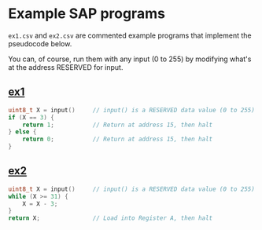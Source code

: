 # Example SAP programs

`ex1.csv` and `ex2.csv` are commented example programs that implement the pseudocode below.

You can, of course, run them with any input (0 to 255) by modifying what's at the address RESERVED for input.

## [ex1](ex1.csv)

```c
uint8_t X = input()     // input() is a RESERVED data value (0 to 255) at address 14
if (X == 3) {
    return 1;           // Return at address 15, then halt
} else {
    return 0;           // Return at address 15, then halt
}
```

## [ex2](ex2.csv)

```c
uint8_t X = input()     // input() is a RESERVED data value (0 to 255) at address 15
while (X >= 31) {
    X = X - 3;
}
return X;               // Load into Register A, then halt

```
